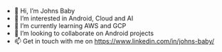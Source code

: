 - 👋 Hi, I’m Johns Baby
- 👀 I’m interested in Android, Cloud and AI
- 🌱 I’m currently learning AWS and GCP
- 💞️ I’m looking to collaborate on Android projects
- 📫 Get in touch with me on https://www.linkedin.com/in/johns-baby/

<!---
thebabycode/thebabycode is a ✨ special ✨ repository because its `README.md` (this file) appears on your GitHub profile.
You can click the Preview link to take a look at your changes.
--->

